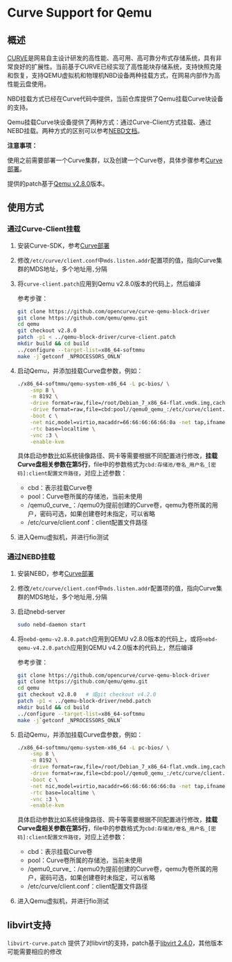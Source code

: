 # Curve Support for Qemu

## 概述

[CURVE](https://github.com/opencurve/curve)是网易自主设计研发的高性能、高可用、高可靠分布式存储系统，具有非常良好的扩展性。当前基于CURVE已经实现了高性能块存储系统，支持快照克隆和恢复，支持QEMU虚拟机和物理机NBD设备两种挂载方式，在网易内部作为高性能云盘使用。

NBD挂载方式已经在Curve代码中提供，当前仓库提供了Qemu挂载Curve块设备的支持。

Qemu挂载Curve块设备提供了两种方式：通过Curve-Client方式挂载、通过NEBD挂载。两种方式的区别可以参考[NEBD文档](https://github.com/opencurve/curve/blob/master/docs/cn/nebd.md)。

**注意事项：**

使用之前需要部署一个Curve集群，以及创建一个Curve卷，具体步骤参考[Curve部署](https://github.com/opencurve/curve/blob/master/docs/cn/deploy.md)。

提供的patch基于[Qemu v2.8.0](https://github.com/qemu/qemu/tree/v2.8.0)版本。

## 使用方式

### 通过Curve-Client挂载

1. 安装Curve-SDK，参考[Curve部署](https://github.com/opencurve/curve/blob/master/docs/cn/deploy.md)

2. 修改`/etc/curve/client.conf`中`mds.listen.addr`配置项的值，指向Curve集群的MDS地址，多个地址用`,`分隔

3. 将`curve-client.patch`应用到Qemu v2.8.0版本的代码上，然后编译

   参考步骤：

   ```bash
   git clone https://github.com/opencurve/curve-qemu-block-driver
   git clone https://github.com/qemu/qemu.git
   cd qemu
   git checkout v2.8.0
   patch -p1 < ../qemu-block-driver/curve-client.patch
   mkdir build && cd build
   ../configure --target-list=x86_64-softmmu
   make -j`getconf _NPROCESSORS_ONLN`
   ```

4. 启动Qemu，并添加挂载Curve盘参数，例如：

   ```bash
   ./x86_64-softmmu/qemu-system-x86_64 -L pc-bios/ \
       -smp 8 \
       -m 8192 \
       -drive format=raw,file=/root/Debian_7_x86_64-flat.vmdk.img,cache=none,if=virtio \
       -drive format=raw,file=cbd:pool//qemu0_qemu_:/etc/curve/client.conf,if=virtio \
       -boot c \
       -net nic,model=virtio,macaddr=66:66:66:66:66:0a -net tap,ifname=brostub,script=no \
       -rtc base=localtime \
       -vnc :3 \
       -enable-kvm
   ```

   具体启动参数比如系统镜像路径、网卡等需要根据不同配置进行修改，**挂载Curve盘相关参数在第5行**，file中的参数格式为`cbd:存储池/卷名_用户名_[密码]:client配置文件路径`，对应上述参数：

   - cbd：表示挂载Curve卷
   - pool：Curve卷所属的存储池，当前未使用
   - /qemu0_curve_：/qemu0为提前创建的Curve卷，qemu为卷所属的用户，密码可选，如果创建卷时未指定，可以省略
   - /etc/curve/client.conf：client配置文件路径

5. 进入Qemu虚拟机，并进行fio测试

### 通过NEBD挂载

1. 安装NEBD，参考[Curve部署](https://github.com/opencurve/curve/blob/master/docs/cn/deploy.md)

2. 修改`/etc/curve/client.conf`中`mds.listen.addr`配置项的值，指向Curve集群的MDS地址，多个地址用`,`分隔

3. 启动nebd-server

   ```bash
   sudo nebd-daemon start
   ```

4. 将`nebd-qemu-v2.8.0.patch`应用到QEMU v2.8.0版本的代码上，或将`nebd-qemu-v4.2.0.patch`应用到QEMU v4.2.0版本的代码上，然后编译

   参考步骤：

   ```bash
   git clone https://github.com/opencurve/curve-qemu-block-driver
   git clone https://github.com/qemu/qemu.git
   cd qemu
   git checkout v2.8.0   # 或git checkout v4.2.0
   patch -p1 < ../qemu-block-driver/nebd.patch
   mkdir build && cd build
   ../configure --target-list=x86_64-softmmu
   make -j`getconf _NPROCESSORS_ONLN`
   ```

5. 启动Qemu，并添加挂载Curve盘参数，例如：

   ```bash
   ./x86_64-softmmu/qemu-system-x86_64 -L pc-bios/ \
       -smp 8 \
       -m 8192 \
       -drive format=raw,file=/root/Debian_7_x86_64-flat.vmdk.img,cache=none,if=virtio \
       -drive format=raw,file=cbd:pool//qemu0_qemu_:/etc/curve/client.conf,if=virtio \
       -boot c \
       -net nic,model=virtio,macaddr=66:66:66:66:66:0a -net tap,ifname=brostub,script=no \
       -rtc base=localtime \
       -vnc :3 \
       -enable-kvm
   ```

   具体启动参数比如系统镜像路径、网卡等需要根据不同配置进行修改，**挂载Curve盘相关参数在第5行**，file中的参数格式为`cbd:存储池/卷名_用户名_[密码]:client配置文件路径`，对应上述参数：

   - cbd：表示挂载Curve卷
   - pool：Curve卷所属的存储池，当前未使用
   - /qemu0_curve_：/qemu0为提前创建的Curve卷，qemu为卷所属的用户，密码可选，如果创建卷时未指定，可以省略
   - /etc/curve/client.conf：client配置文件路径

6. 进入Qemu虚拟机，并进行fio测试

## libvirt支持

`libvirt-curve.patch` 提供了对libvirt的支持，patch基于[libvirt 2.4.0](https://github.com/libvirt/libvirt/tree/v2.4.0)，其他版本可能需要相应的修改

